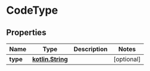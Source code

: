 # CodeType

## Properties
Name | Type | Description | Notes
------------ | ------------- | ------------- | -------------
**type** | [**kotlin.String**](.md) |  |  [optional]
